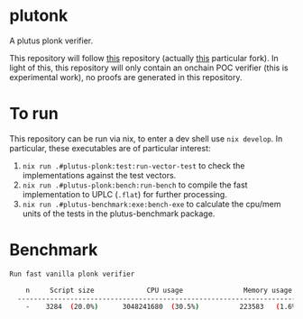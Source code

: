 # plutonk
A plutus plonk verifier. 

This repository will follow [this](https://github.com/iquerejeta/dummy_plonk) repository (actually [this](https://github.com/perturbing/dummy_plonk) particular fork). In light of this, this repository will only contain an onchain POC verifier (this is experimental work), no proofs are generated in this repository.

# To run
This repository can be run via nix, to enter a dev shell use `nix develop`. In particular, these executables are of particular interest:

1. `nix run .#plutus-plonk:test:run-vector-test`  to check the implementations against the test vectors.
2. `nix run .#plutus-plonk:bench:run-bench` to compile the fast implementation to UPLC (`.flat`) for further processing.
3. `nix run .#plutus-benchmark:exe:bench-exe` to calculate the cpu/mem units of the tests in the plutus-benchmark package.

# Benchmark
```bash
Run fast vanilla plonk verifier

    n     Script size             CPU usage               Memory usage
  ----------------------------------------------------------------------
    -    3284  (20.0%)      3048241680  (30.5%)          223583   (1.6%) 
```

